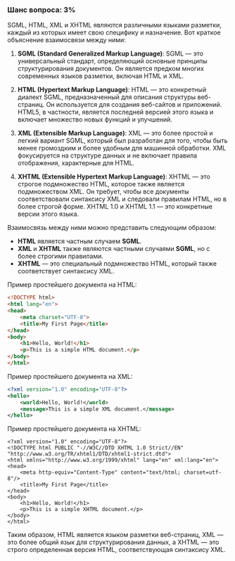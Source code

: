 ### Шанс вопроса: 3%

SGML, HTML, XML и XHTML являются различными языками разметки, каждый из которых имеет свою специфику и назначение. Вот краткое объяснение взаимосвязи между ними:

1. **SGML (Standard Generalized Markup Language)**: SGML — это универсальный стандарт, определяющий основные принципы структурирования документов. Он является предком многих современных языков разметки, включая HTML и XML.

2. **HTML (Hypertext Markup Language)**: HTML — это конкретный диалект SGML, предназначенный для описания структуры веб-страниц. Он используется для создания веб-сайтов и приложений. HTML5, в частности, является последней версией этого языка и включает множество новых функций и улучшений.

3. **XML (Extensible Markup Language)**: XML — это более простой и легкий вариант SGML, который был разработан для того, чтобы быть менее громоздким и более удобным для машинной обработки. XML фокусируется на структуре данных и не включает правила отображения, характерные для HTML.

4. **XHTML (Extensible Hypertext Markup Language)**: XHTML — это строгое подмножество HTML, которое также является подмножеством XML. Он требует, чтобы все документы соответствовали синтаксису XML и следовали правилам HTML, но в более строгой форме. XHTML 1.0 и XHTML 1.1 — это конкретные версии этого языка.

Взаимосвязь между ними можно представить следующим образом:
- **HTML** является частным случаем **SGML**.
- **XML** и **XHTML** также являются частными случаями **SGML**, но с более строгими правилами.
- **XHTML** — это специальный подмножество HTML, который также соответствует синтаксису XML.

Пример простейшего документа на HTML:
```html
<!DOCTYPE html>
<html lang="en">
<head>
    <meta charset="UTF-8">
    <title>My First Page</title>
</head>
<body>
    <h1>Hello, World!</h1>
    <p>This is a simple HTML document.</p>
</body>
</html>
```

Пример простейшего документа на XML:
```xml
<?xml version="1.0" encoding="UTF-8"?>
<hello>
    <world>Hello, World!</world>
    <message>This is a simple XML document.</message>
</hello>
```

Пример простейшего документа на XHTML:
```xhtml
<?xml version="1.0" encoding="UTF-8"?>
<!DOCTYPE html PUBLIC "-//W3C//DTD XHTML 1.0 Strict//EN" "http://www.w3.org/TR/xhtml1/DTD/xhtml1-strict.dtd">
<html xmlns="http://www.w3.org/1999/xhtml" lang="en" xml:lang="en">
<head>
    <meta http-equiv="Content-Type" content="text/html; charset=utf-8"/>
    <title>My First Page</title>
</head>
<body>
    <h1>Hello, World!</h1>
    <p>This is a simple XHTML document.</p>
</body>
</html>
```

Таким образом, HTML является языком разметки веб-страниц, XML — это более общий язык для структурирования данных, а XHTML — это строго определенная версия HTML, соответствующая синтаксису XML.